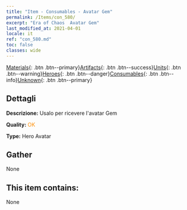 ```yaml
---
title: "Item - Consumables - Avatar Gem"
permalink: /Items/con_580/
excerpt: "Era of Chaos  Avatar Gem"
last_modified_at: 2021-04-01
locale: it
ref: "con_580.md"
toc: false
classes: wide
---
```

 [Materials](/it/Items/){: .btn .btn--primary}[Artifacts](/it/Items/Artifacts/){: .btn .btn--success}[Units](/it/Items/Units/){: .btn .btn--warning}[Heroes](/it/Items/Heroes/){: .btn .btn--danger}[Consumables](/it/Items/Consumables/){: .btn .btn--info}[Unknown](/it/Items/Unknown/){: .btn .btn--primary}

## Dettagli
 **Descrizione:** Usalo per ricevere l'avatar Gem

 **Quality:** <span style="color: #FF8C00">OK</span>

 **Type:** Hero Avatar

## Gather

  None

## This item contains:

  None

